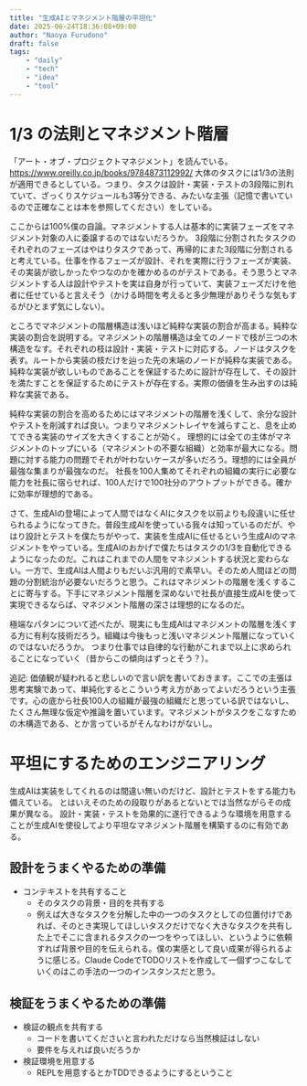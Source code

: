 ```yaml
---
title: "生成AIとマネジメント階層の平坦化"
date: 2025-06-24T18:36:08+09:00
author: "Naoya Furudono"
draft: false
tags:
    - "daily"
    - "tech"
    - "idea"
    - "tool"
---
```


# 1/3 の法則とマネジメント階層

「アート・オブ・プロジェクトマネジメント」を読んでいる。https://www.oreilly.co.jp/books/9784873112992/
大体のタスクには1/3の法則が適用できるとしている。つまり、タスクは設計・実装・テストの3段階に別れていて、ざっくりスケジュールも3等分できる、みたいな主張（記憶で書いているので正確なことは本を参照してください）をしている。

ここからは100%僕の自論。マネジメントする人は基本的に実装フェーズをマネジメント対象の人に委譲するのではないだろうか。
3段階に分割されたタスクのそれぞれのフェーズはやはりタスクであって、再帰的にまた3段階に分割されると考えている。仕事を作るフェーズが設計、それを実際に行うフェーズが実装、その実装が欲しかったやつなのかを確かめるのがテストである。そう思うとマネジメントする人は設計やテストを実は自身が行っていて、実装フェーズだけを他者に任せていると言えそう（かける時間を考えると多少無理がありそうな気もするがひとまず気にしない）。

ところでマネジメントの階層構造は浅いほど純粋な実装の割合が高まる。純粋な実装の割合を説明する。マネジメントの階層構造は全てのノードで枝が三つの木構造をなす。それぞれの枝は設計・実装・テストに対応する。ノードはタスクを表す。ルートから実装の枝だけを辿った先の末端のノードが純粋な実装である。純粋な実装が欲しいものであることを保証するために設計が存在して、その設計を満たすことを保証するためにテストが存在する。実際の価値を生み出すのは純粋な実装である。

純粋な実装の割合を高めるためにはマネジメントの階層を浅くして、余分な設計やテストを削減すれば良い。つまりマネジメントレイヤを減らすこと、息を止めてできる実装のサイズを大きくすることが効く。
理想的には全ての主体がマネジメントのトップにいる（マネジメントの不要な組織）と効率が最大になる。問題に対する能力の問題でそれが叶わないケースが多いだろう。理想的には全員が最強な集まりが最強なのだ。
社長を100人集めてそれぞれの組織の実行に必要な能力を社長に宿らせれば、100人だけで100社分のアウトプットができる。確かに効率が理想的である。

さて、生成AIの登場によって人間ではなくAIにタスクを以前よりも段違いに任せられるようになってきた。普段生成AIを使っている我々は知っているのだが、やはり設計とテストを僕たちがやって、実装を生成AIに任せるという生成AIのマネジメントをやっている。生成AIのおかげで僕たちはタスクの1/3を自動化できるようになったのだ。これはこれまでの人間をマネジメントする状況と変わらない。一方で、生成AIは人間よりもだいぶ汎用的で素早い。そのため人間ほどの問題の分割統治が必要ないだろうと思う。これはマネジメントの階層を浅くすることに寄与する。下手にマネジメント階層を深めないで社長が直接生成AIを使って実現できるならば、マネジメント階層の深さは理想的になるのだ。

極端なパタンについて述べたが、現実にも生成AIはマネジメントの階層を浅くする方に有利な技術だろう。組織は今後もっと浅いマネジメント階層になっていくのではないだろうか。
つまり仕事では自律的な行動がこれまで以上に求められることになっていく（昔からこの傾向はずっとそう？）。

追記: 価値観が疑われると悲しいので言い訳を書いておきます。ここでの主張は思考実験であって、単純化するとこういう考え方があってよいだろうという主張です。心の底から社長100人の組織が最強の組織だと思っている訳ではないし、たくさん無理な仮定や推論を置いています。マネジメントがタスクをこなすための木構造である、とか言っているがそんなわけがないし。

# 平坦にするためのエンジニアリング

生成AIは実装をしてくれるのは間違い無いのだけど、設計とテストをする能力も備えている。
とはいえそのための段取りがあるとないとでは当然ながらその成果が異なる。
設計・実装・テストを効果的に遂行できるような環境を用意することが生成AIを使役してより平坦なマネジメント階層を構築するのに有効である。

## 設計をうまくやるための準備

- コンテキストを共有すること
  - そのタスクの背景・目的を共有する
  - 例えば大きなタスクを分解した中の一つのタスクとしての位置付けであれば、そのとき実現してほしいタスクだけでなく大きなタスクを共有した上でそこに含まれるタスクの一つをやってほしい、というように依頼すれば背景や目的を伝えられる。僕の実感として良い成果が得られるように感じる。Claude CodeでTODOリストを作成して一個ずつこなしていくのはこの手法の一つのインスタンスだと思う。

## 検証をうまくやるための準備

- 検証の観点を共有する
  - コードを書いてくださいと言われただけなら当然検証はしない
  - 要件を与えれば良いだろうか
- 検証環境を用意する
  - REPLを用意するとかTDDできるようにするということ
